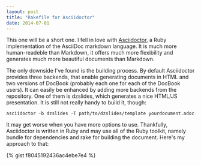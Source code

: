 ```yaml
---
layout: post
title: "Rakefile for Asciidoctor"
date: 2014-07-01
---
```


This one will be a short one. I fell in love with [Asciidoctor](http://www.asciidoctor.org), a Ruby implementation of the AsciiDoc markdown language. It is much more human-readeble than Markdown, it offers much more flexibility and generates much more beautiful documents than Markdown.

The only downside I've found is the building process. By default Asciidoctor provides three backends, that enable generating documents in HTML and two versions of DocBook (probably each one for each of the DocBook users). It can easily be enhanced by adding more backends from the repository. One of them is dzslides, which generates a nice HTML/JS presentation. It is still not really handy to build it, though:

    asciidoctor -b dzslides -T path/to/dzslides/template yourdocument.adoc

It may get worse when you have more options to use. Thankfully, Asciidoctor is written in Ruby and may use all of the Ruby toolkit, namely bundle for dependencies and rake for building the document. Here's my approach to that:

{% gist f8045192436ac4ebe7e4 %}


